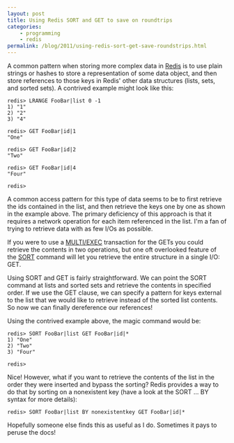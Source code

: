```yaml
---
layout: post
title: Using Redis SORT and GET to save on roundtrips 
categories:
    - programming
    - redis
permalink: /blog/2011/using-redis-sort-get-save-roundstrips.html
---
```

A common pattern when storing more complex data in [Redis](http://redis.io) is to use plain strings or hashes to store a representation of some data object,
and then store references to those keys in Redis' other data structures (lists, sets, and sorted sets).  A contrived example might look like this:

    redis> LRANGE FooBar|list 0 -1
    1) "1"
    2) "2"
    3) "4"

    redis> GET FooBar|id|1
    "One"

    redis> GET FooBar|id|2
    "Two"

    redis> GET FooBar|id|4
    "Four"

    redis>

A common access pattern for this type of data seems to be to first retrieve the ids contained in the list, and then retrieve the keys one by one
as shown in the example above.  The primary deficiency of this approach is that it requires a network operation for each item referenced in the list.
I'm a fan of trying to retrieve data with as few I/Os as possible.

If you were to use a [MULTI/EXEC](http://redis.io/topics/transactions) transaction for the GETs you could retrieve the contents in two operations, but one oft overlooked feature of the
[SORT](http://redis.io/commands/sort) command will let you retrieve the entire structure in a single I/O: GET.

Using SORT and GET is fairly straightforward.  We can point the SORT command at lists and sorted sets and retrieve the contents in specified order.
If we use the GET clause, we can specify a pattern for keys external to the list that we would like to retrieve instead of the sorted list contents.  So
now we can finally dereference our references!

Using the contrived example above, the magic command would be:

    redis> SORT FooBar|list GET FooBar|id|*
    1) "One"
    2) "Two"
    3) "Four"

    redis>

Nice! However, what if you want to retrieve the contents of the list in the order they were inserted and bypass the sorting?  Redis provides a way to
do that by sorting on a nonexistent key (have a look at the SORT ... BY syntax for more details):

    redis> SORT FooBar|list BY nonexistentkey GET FooBar|id|*

Hopefully someone else finds this as useful as I do.  Sometimes it pays to peruse the docs! 


